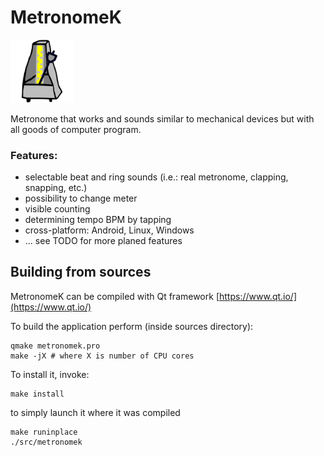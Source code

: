 # MetronomeK

<img src="images/metronomek.png" width="20%" height="20%" />

Metronome that works and sounds similar to mechanical devices
but with all goods of computer program.

### Features:
  - selectable beat and ring sounds (i.e.: real metronome, clapping, snapping, etc.)
  - possibility to change meter
  - visible counting
  - determining tempo BPM by tapping
  - cross-platform: Android, Linux, Windows
  - ... see TODO for more planed features



## Building from sources

MetronomeK can be compiled with Qt framework [https://www.qt.io/](https://www.qt.io/)

To build the application perform (inside sources directory):

```
qmake metronomek.pro
make -jX # where X is number of CPU cores
```
To install it, invoke:

```
make install
```

to simply launch it where it was compiled

```
make runinplace
./src/metronomek
```
